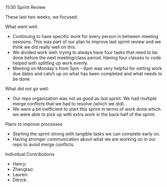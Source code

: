 11/30 Sprint Review

These last two weeks, we focused:

What went well:
  - Continuing to have specific work for every person in between meeting sessions. This was part of our plan to improve last sprint review and we think we did really well
      on this.
  - We divided work well: trying to always have four tasks that need to be done before the next meeting/class period. Having four classes to code helped with splitting
      up work evenly.
  - Meeting on Monday's from 5pm - 6pm was very helpful for setting work due dates and catch up on what has been completed and what needs to be done

What did not go well:
  - Our repo organization was not as good as last sprint. We had multiple merge conflicts that we had to resolve (which we did).
  - We were a bit inefficient to start this sprint in terms of work done which we were able to pick up with extra work in the back half of the sprint.
    
Plans to improve processes
  - Starting the sprint strong with tangible tasks we can complete early on.
  - Having stronger communication about what we are working on in our repo to avoid merge conflicts.


Individual Contributions
  - Henry: 
  - Zhengtao: 
  - Lauren: 
  - Ditrick: 
